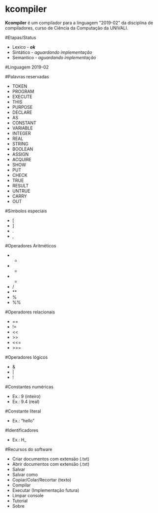 # kcompiler
**Kcompiler** é um compilador para a linguagem "2019-02" da disciplina de compiladores, curso de Ciência da Computação da UNIVALI.

#Etapas/Status
- Lexico - ***ok***
- Sintático - *aguardando implementação*
- Semantico - *aguardando implementação*

#Linguagem 2019-02

#Palavras reservadas
- TOKEN
- PROGRAM
- EXECUTE
- THIS
- PURPOSE
- DECLARE
- AS
- CONSTANT
- VARIABLE
- INTEGER
- REAL
- STRING
- BOOLEAN
- ASSIGN
- ACQUIRE
- SHOW
- PUT
- CHECK
- TRUE
- RESULT
- UNTRUE
- CARRY
- OUT

#Símbolos especiais
- [
- ]
- .
- ,

#Operadores Aritméticos

- +
- -
- *
- /
- \**
- %
- %%

#Operadores relacionais
- ==
- !=
- <<
- \>>
- <<=
- \>>=

#Operadores lógicos
- &
- |
- !

#Constantes numéricas
- Ex.: 9 (inteiro)
- Ex.: 9.4 (real)

#Constante literal
- Ex.: “hello”

#Identificadores
- Ex.: H_


#Recursos do software
- Criar documentos com extensão (.txt)
- Abrir documentos com extensão (.txt)
- Salvar
- Salvar como
- Copiar/Colar/Recortar (texto)
- Compilar
- Executar (Implementação futura)
- Limpar console
- Tutorial
- Sobre


